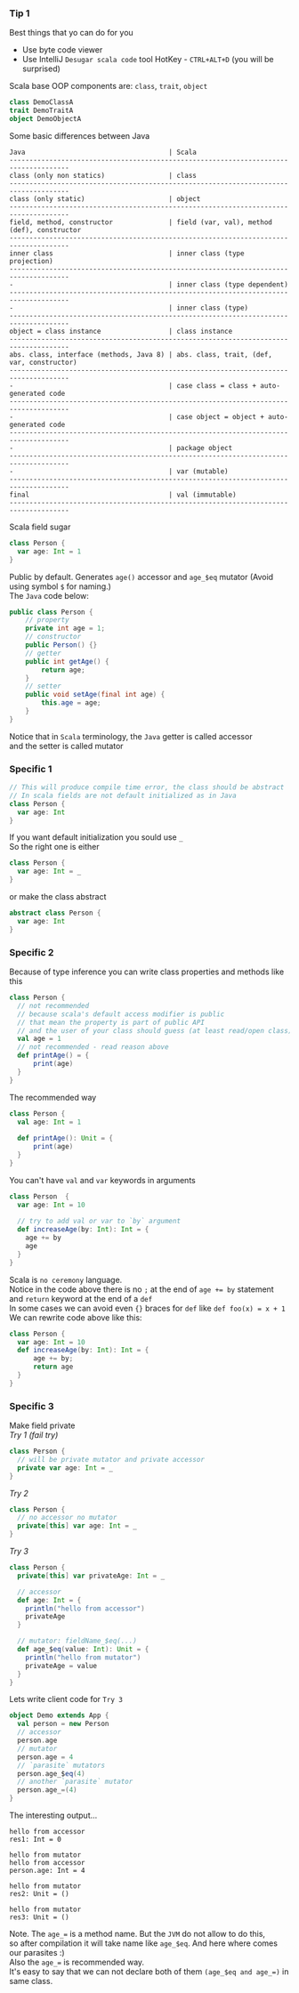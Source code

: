 ### Tip 1
Best things that yo can do for you
* Use byte code viewer
* Use IntelliJ `Desugar scala code` tool HotKey - `CTRL+ALT+D` (you will be surprised)

Scala base OOP components are: `class`, `trait`, `object`
```scala
class DemoClassA
trait DemoTraitA
object DemoObjectA
```

Some basic differences between Java
```
Java                                    | Scala
-------------------------------------------------------------------------------------
class (only non statics)                | class
-------------------------------------------------------------------------------------
class (only static)                     | object
-------------------------------------------------------------------------------------
field, method, constructor              | field (var, val), method (def), constructor
-------------------------------------------------------------------------------------
inner class                             | inner class (type projection)
-------------------------------------------------------------------------------------
-                                       | inner class (type dependent)
-------------------------------------------------------------------------------------
-                                       | inner class (type)
-------------------------------------------------------------------------------------
object = class instance                 | class instance
-------------------------------------------------------------------------------------
abs. class, interface (methods, Java 8) | abs. class, trait, (def, var, constructor)
-------------------------------------------------------------------------------------
-                                       | case class = class + auto-generated code
-------------------------------------------------------------------------------------
-                                       | case object = object + auto-generated code
-------------------------------------------------------------------------------------
-                                       | package object
-------------------------------------------------------------------------------------
-                                       | var (mutable)
-------------------------------------------------------------------------------------
final                                   | val (immutable)
-------------------------------------------------------------------------------------
```

Scala field sugar
```scala
class Person {
  var age: Int = 1
}
```
Public by default. Generates `age()` accessor and `age_$eq` mutator (Avoid using symbol `$` for naming.)\
The `Java` code below:
```java
public class Person {
    // property
    private int age = 1;
    // constructor
    public Person() {}
    // getter
    public int getAge() {
        return age;
    }
    // setter
    public void setAge(final int age) {
        this.age = age;
    }
}
```
Notice that in `Scala` terminology, the `Java` getter is called accessor\
and the setter is called mutator

### Specific 1
```scala
// This will produce compile time error, the class should be abstract
// In scala fields are not default initialized as in Java
class Person {
  var age: Int
}
```
If you want default initialization you sould use `_`\
So the right one is either
```scala
class Person {
  var age: Int = _
}
```
or make the class abstract
```scala
abstract class Person {
  var age: Int
}
```
### Specific 2
Because of type inference you can write class properties and methods like this
```scala
class Person {
  // not recommended
  // because scala's default access modifier is public
  // that mean the property is part of public API
  // and the user of your class should guess (at least read/open class) to work with it
  val age = 1
  // not recommended - read reason above
  def printAge() = {
      print(age)
  }
}
```
The recommended way
```scala
class Person {
  val age: Int = 1
  
  def printAge(): Unit = {
      print(age)
  }
}
```
You can't have `val` and `var` keywords in arguments
```scala
class Person  {
  var age: Int = 10
  
  // try to add val or var to `by` argument 
  def increaseAge(by: Int): Int = {
    age += by
    age
  }
}
```
Scala is `no ceremony` language.\
Notice in the code above there is no `;` at the end of `age += by` statement\
and `return` keyword at the end of a `def`\
In some cases we can avoid even `{}` braces for `def` like `def foo(x) = x + 1`\
We can rewrite code above like this:
```scala
class Person {
  var age: Int = 10
  def increaseAge(by: Int): Int = {
      age += by;
      return age
  }
}
```
### Specific 3
Make field private\
_Try 1 (fail try)_
```scala
class Person {
  // will be private mutator and private accessor
  private var age: Int = _
}
```
_Try 2_
```scala
class Person {
  // no accessor no mutator
  private[this] var age: Int = _
}
```
_Try 3_
```scala
class Person {
  private[this] var privateAge: Int = _

  // accessor
  def age: Int = {
    println("hello from accessor")
    privateAge
  }

  // mutator: fieldName_$eq(...)
  def age_$eq(value: Int): Unit = {
    println("hello from mutator")
    privateAge = value
  }
}
```
Lets write client code for `Try 3`
```scala
object Demo extends App {
  val person = new Person
  // accessor
  person.age
  // mutator
  person.age = 4
  // `parasite` mutators
  person.age_$eq(4)
  // another `parasite` mutator
  person.age_=(4)
}
```
The interesting output...
```
hello from accessor
res1: Int = 0

hello from mutator
hello from accessor
person.age: Int = 4

hello from mutator
res2: Unit = ()

hello from mutator
res3: Unit = ()
```
Note. The `age_=` is a method name. But the `JVM` do not allow to do this,\
so after compilation it will take name like `age_$eq`. And here where comes our parasites :)\
Also the `age_=` is recommended way.\
It's easy to say that we can not declare both of them `(age_$eq and age_=)` in same class.